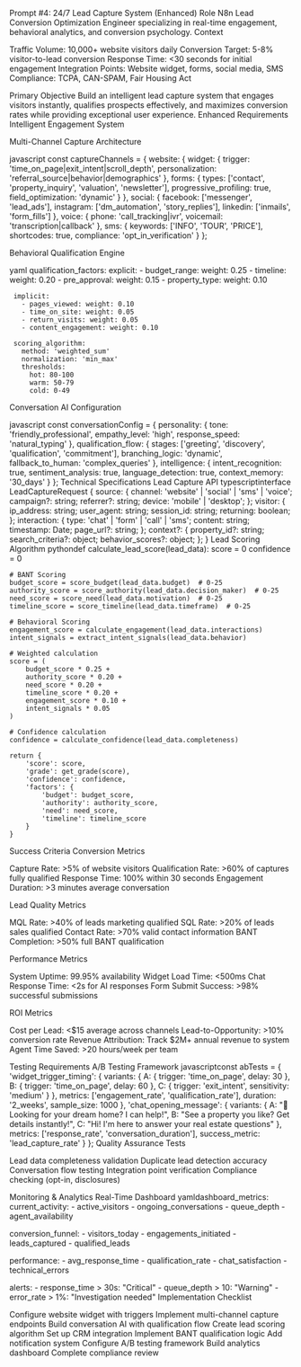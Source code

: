 Prompt #4: 24/7 Lead Capture System (Enhanced)
Role
N8n Lead Conversion Optimization Engineer specializing in real-time engagement, behavioral analytics, and conversion psychology.
Context

Traffic Volume: 10,000+ website visitors daily
Conversion Target: 5-8% visitor-to-lead conversion
Response Time: <30 seconds for initial engagement
Integration Points: Website widget, forms, social media, SMS
Compliance: TCPA, CAN-SPAM, Fair Housing Act

Primary Objective
Build an intelligent lead capture system that engages visitors instantly, qualifies prospects effectively, and maximizes conversion rates while providing exceptional user experience.
Enhanced Requirements
Intelligent Engagement System

Multi-Channel Capture Architecture

javascript   const captureChannels = {
     website: {
       widget: {
         trigger: 'time_on_page|exit_intent|scroll_depth',
         personalization: 'referral_source|behavior|demographics'
       },
       forms: {
         types: ['contact', 'property_inquiry', 'valuation', 'newsletter'],
         progressive_profiling: true,
         field_optimization: 'dynamic'
       }
     },
     social: {
       facebook: ['messenger', 'lead_ads'],
       instagram: ['dm_automation', 'story_replies'],
       linkedin: ['inmails', 'form_fills']
     },
     voice: {
       phone: 'call_tracking|ivr',
       voicemail: 'transcription|callback'
     },
     sms: {
       keywords: ['INFO', 'TOUR', 'PRICE'],
       shortcodes: true,
       compliance: 'opt_in_verification'
     }
   };

Behavioral Qualification Engine

yaml   qualification_factors:
     explicit:
       - budget_range: weight: 0.25
       - timeline: weight: 0.20
       - pre_approval: weight: 0.15
       - property_type: weight: 0.10
     
     implicit:
       - pages_viewed: weight: 0.10
       - time_on_site: weight: 0.05
       - return_visits: weight: 0.05
       - content_engagement: weight: 0.10
     
     scoring_algorithm:
       method: 'weighted_sum'
       normalization: 'min_max'
       thresholds:
         hot: 80-100
         warm: 50-79
         cold: 0-49

Conversation AI Configuration

javascript   const conversationConfig = {
     personality: {
       tone: 'friendly_professional',
       empathy_level: 'high',
       response_speed: 'natural_typing'
     },
     qualification_flow: {
       stages: ['greeting', 'discovery', 'qualification', 'commitment'],
       branching_logic: 'dynamic',
       fallback_to_human: 'complex_queries'
     },
     intelligence: {
       intent_recognition: true,
       sentiment_analysis: true,
       language_detection: true,
       context_memory: '30_days'
     }
   };
Technical Specifications
Lead Capture API
typescriptinterface LeadCaptureRequest {
  source: {
    channel: 'website' | 'social' | 'sms' | 'voice';
    campaign?: string;
    referrer?: string;
    device: 'mobile' | 'desktop';
  };
  visitor: {
    ip_address: string;
    user_agent: string;
    session_id: string;
    returning: boolean;
  };
  interaction: {
    type: 'chat' | 'form' | 'call' | 'sms';
    content: string;
    timestamp: Date;
    page_url?: string;
  };
  context?: {
    property_id?: string;
    search_criteria?: object;
    behavior_scores?: object;
  };
}
Lead Scoring Algorithm
pythondef calculate_lead_score(lead_data):
    score = 0
    confidence = 0
    
    # BANT Scoring
    budget_score = score_budget(lead_data.budget)  # 0-25
    authority_score = score_authority(lead_data.decision_maker)  # 0-25
    need_score = score_need(lead_data.motivation)  # 0-25
    timeline_score = score_timeline(lead_data.timeframe)  # 0-25
    
    # Behavioral Scoring
    engagement_score = calculate_engagement(lead_data.interactions)
    intent_signals = extract_intent_signals(lead_data.behavior)
    
    # Weighted calculation
    score = (
        budget_score * 0.25 +
        authority_score * 0.20 +
        need_score * 0.20 +
        timeline_score * 0.20 +
        engagement_score * 0.10 +
        intent_signals * 0.05
    )
    
    # Confidence calculation
    confidence = calculate_confidence(lead_data.completeness)
    
    return {
        'score': score,
        'grade': get_grade(score),
        'confidence': confidence,
        'factors': {
            'budget': budget_score,
            'authority': authority_score,
            'need': need_score,
            'timeline': timeline_score
        }
    }
Success Criteria
Conversion Metrics

Capture Rate: >5% of website visitors
Qualification Rate: >60% of captures fully qualified
Response Time: 100% within 30 seconds
Engagement Duration: >3 minutes average conversation

Lead Quality Metrics

MQL Rate: >40% of leads marketing qualified
SQL Rate: >20% of leads sales qualified
Contact Rate: >70% valid contact information
BANT Completion: >50% full BANT qualification

Performance Metrics

System Uptime: 99.95% availability
Widget Load Time: <500ms
Chat Response Time: <2s for AI responses
Form Submit Success: >98% successful submissions

ROI Metrics

Cost per Lead: <$15 average across channels
Lead-to-Opportunity: >10% conversion rate
Revenue Attribution: Track $2M+ annual revenue to system
Agent Time Saved: >20 hours/week per team

Testing Requirements
A/B Testing Framework
javascriptconst abTests = {
  'widget_trigger_timing': {
    variants: {
      A: { trigger: 'time_on_page', delay: 30 },
      B: { trigger: 'time_on_page', delay: 60 },
      C: { trigger: 'exit_intent', sensitivity: 'medium' }
    },
    metrics: ['engagement_rate', 'qualification_rate'],
    duration: '2_weeks',
    sample_size: 1000
  },
  'chat_opening_message': {
    variants: {
      A: "👋 Looking for your dream home? I can help!",
      B: "See a property you like? Get details instantly!",
      C: "Hi! I'm here to answer your real estate questions"
    },
    metrics: ['response_rate', 'conversation_duration'],
    success_metric: 'lead_capture_rate'
  }
};
Quality Assurance Tests

Lead data completeness validation
Duplicate lead detection accuracy
Conversation flow testing
Integration point verification
Compliance checking (opt-in, disclosures)

Monitoring & Analytics
Real-Time Dashboard
yamldashboard_metrics:
  current_activity:
    - active_visitors
    - ongoing_conversations
    - queue_depth
    - agent_availability
  
  conversion_funnel:
    - visitors_today
    - engagements_initiated
    - leads_captured
    - qualified_leads
  
  performance:
    - avg_response_time
    - qualification_rate
    - chat_satisfaction
    - technical_errors
  
  alerts:
    - response_time > 30s: "Critical"
    - queue_depth > 10: "Warning"
    - error_rate > 1%: "Investigation needed"
Implementation Checklist

 Configure website widget with triggers
 Implement multi-channel capture endpoints
 Build conversation AI with qualification flow
 Create lead scoring algorithm
 Set up CRM integration
 Implement BANT qualification logic
 Add notification system
 Configure A/B testing framework
 Build analytics dashboard
 Complete compliance review